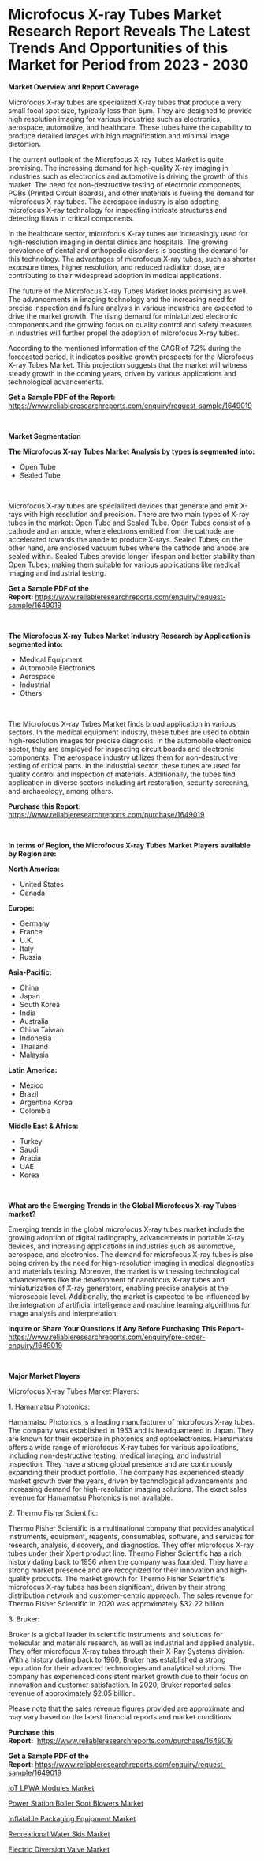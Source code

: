 <p><h1>Microfocus X-ray Tubes Market Research Report Reveals The Latest Trends And Opportunities of this Market for Period from 2023 - 2030</h1></p><p><strong>Market Overview and Report Coverage</strong></p>
<p><p>Microfocus X-ray tubes are specialized X-ray tubes that produce a very small focal spot size, typically less than 5µm. They are designed to provide high resolution imaging for various industries such as electronics, aerospace, automotive, and healthcare. These tubes have the capability to produce detailed images with high magnification and minimal image distortion.</p><p>The current outlook of the Microfocus X-ray Tubes Market is quite promising. The increasing demand for high-quality X-ray imaging in industries such as electronics and automotive is driving the growth of this market. The need for non-destructive testing of electronic components, PCBs (Printed Circuit Boards), and other materials is fueling the demand for microfocus X-ray tubes. The aerospace industry is also adopting microfocus X-ray technology for inspecting intricate structures and detecting flaws in critical components.</p><p>In the healthcare sector, microfocus X-ray tubes are increasingly used for high-resolution imaging in dental clinics and hospitals. The growing prevalence of dental and orthopedic disorders is boosting the demand for this technology. The advantages of microfocus X-ray tubes, such as shorter exposure times, higher resolution, and reduced radiation dose, are contributing to their widespread adoption in medical applications.</p><p>The future of the Microfocus X-ray Tubes Market looks promising as well. The advancements in imaging technology and the increasing need for precise inspection and failure analysis in various industries are expected to drive the market growth. The rising demand for miniaturized electronic components and the growing focus on quality control and safety measures in industries will further propel the adoption of microfocus X-ray tubes.</p><p>According to the mentioned information of the CAGR of 7.2% during the forecasted period, it indicates positive growth prospects for the Microfocus X-ray Tubes Market. This projection suggests that the market will witness steady growth in the coming years, driven by various applications and technological advancements.</p></p>
<p><strong>Get a Sample PDF of the Report:</strong> <a href="https://www.reliableresearchreports.com/enquiry/request-sample/1649019">https://www.reliableresearchreports.com/enquiry/request-sample/1649019</a></p>
<p>&nbsp;</p>
<p><strong>Market Segmentation</strong></p>
<p><strong>The Microfocus X-ray Tubes Market Analysis by types is segmented into:</strong></p>
<p><ul><li>Open Tube</li><li>Sealed Tube</li></ul></p>
<p>&nbsp;</p>
<p><p>Microfocus X-ray tubes are specialized devices that generate and emit X-rays with high resolution and precision. There are two main types of X-ray tubes in the market: Open Tube and Sealed Tube. Open Tubes consist of a cathode and an anode, where electrons emitted from the cathode are accelerated towards the anode to produce X-rays. Sealed Tubes, on the other hand, are enclosed vacuum tubes where the cathode and anode are sealed within. Sealed Tubes provide longer lifespan and better stability than Open Tubes, making them suitable for various applications like medical imaging and industrial testing.</p></p>
<p><strong>Get a Sample PDF of the Report:</strong>&nbsp;<a href="https://www.reliableresearchreports.com/enquiry/request-sample/1649019">https://www.reliableresearchreports.com/enquiry/request-sample/1649019</a></p>
<p>&nbsp;</p>
<p><strong>The Microfocus X-ray Tubes Market Industry Research by Application is segmented into:</strong></p>
<p><ul><li>Medical Equipment</li><li>Automobile Electronics</li><li>Aerospace</li><li>Industrial</li><li>Others</li></ul></p>
<p>&nbsp;</p>
<p><p>The Microfocus X-ray Tubes Market finds broad application in various sectors. In the medical equipment industry, these tubes are used to obtain high-resolution images for precise diagnosis. In the automobile electronics sector, they are employed for inspecting circuit boards and electronic components. The aerospace industry utilizes them for non-destructive testing of critical parts. In the industrial sector, these tubes are used for quality control and inspection of materials. Additionally, the tubes find application in diverse sectors including art restoration, security screening, and archaeology, among others.</p></p>
<p><strong>Purchase this Report:</strong>&nbsp; <a href="https://www.reliableresearchreports.com/purchase/1649019">https://www.reliableresearchreports.com/purchase/1649019</a></p>
<p>&nbsp;</p>
<p><strong>In terms of Region, the Microfocus X-ray Tubes Market Players available by Region are:</strong></p>
<p>
    <p> <strong> North America: </strong>
        <ul>
            <li>United States</li>
            <li>Canada</li>
        </ul>
        </p> 
    <p> <strong> Europe: </strong>
        <ul>
            <li>Germany</li>
            <li>France</li>
            <li>U.K.</li>
            <li>Italy</li>
            <li>Russia</li>
        </ul>
        </p> 
    <p> <strong> Asia-Pacific: </strong>
        <ul>
            <li>China</li>
            <li>Japan</li>
            <li>South Korea</li>
            <li>India</li>
            <li>Australia</li>
            <li>China Taiwan</li>
            <li>Indonesia</li>
            <li>Thailand</li>
            <li>Malaysia</li>
        </ul>
        </p> 
    <p> <strong> Latin America: </strong>
        <ul>
            <li>Mexico</li>
            <li>Brazil</li>
            <li>Argentina Korea</li>
            <li>Colombia</li>
        </ul>
        </p> 
    <p> <strong> Middle East & Africa: </strong>
        <ul>
            <li>Turkey</li>
            <li>Saudi</li>
            <li>Arabia</li>
            <li>UAE</li>
            <li>Korea</li>
        </ul>
    </p>
    </p>
<p>&nbsp;</p>
<p><strong>What are the Emerging Trends in the Global Microfocus X-ray Tubes market?</strong></p>
<p><p>Emerging trends in the global microfocus X-ray tubes market include the growing adoption of digital radiography, advancements in portable X-ray devices, and increasing applications in industries such as automotive, aerospace, and electronics. The demand for microfocus X-ray tubes is also being driven by the need for high-resolution imaging in medical diagnostics and materials testing. Moreover, the market is witnessing technological advancements like the development of nanofocus X-ray tubes and miniaturization of X-ray generators, enabling precise analysis at the microscopic level. Additionally, the market is expected to be influenced by the integration of artificial intelligence and machine learning algorithms for image analysis and interpretation.</p></p>
<p><strong>Inquire or Share Your Questions If Any Before Purchasing This Report</strong>- <a href="https://www.reliableresearchreports.com/enquiry/pre-order-enquiry/1649019">https://www.reliableresearchreports.com/enquiry/pre-order-enquiry/1649019</a></p>
<p>&nbsp;</p>
<p><strong>Major Market Players</strong></p>
<p><p>Microfocus X-ray Tubes Market Players:</p><p>1. Hamamatsu Photonics:</p><p>Hamamatsu Photonics is a leading manufacturer of microfocus X-ray tubes. The company was established in 1953 and is headquartered in Japan. They are known for their expertise in photonics and optoelectronics. Hamamatsu offers a wide range of microfocus X-ray tubes for various applications, including non-destructive testing, medical imaging, and industrial inspection. They have a strong global presence and are continuously expanding their product portfolio. The company has experienced steady market growth over the years, driven by technological advancements and increasing demand for high-resolution imaging solutions. The exact sales revenue for Hamamatsu Photonics is not available.</p><p>2. Thermo Fisher Scientific:</p><p>Thermo Fisher Scientific is a multinational company that provides analytical instruments, equipment, reagents, consumables, software, and services for research, analysis, discovery, and diagnostics. They offer microfocus X-ray tubes under their Xpert product line. Thermo Fisher Scientific has a rich history dating back to 1956 when the company was founded. They have a strong market presence and are recognized for their innovation and high-quality products. The market growth for Thermo Fisher Scientific's microfocus X-ray tubes has been significant, driven by their strong distribution network and customer-centric approach. The sales revenue for Thermo Fisher Scientific in 2020 was approximately $32.22 billion.</p><p>3. Bruker:</p><p>Bruker is a global leader in scientific instruments and solutions for molecular and materials research, as well as industrial and applied analysis. They offer microfocus X-ray tubes through their X-Ray Systems division. With a history dating back to 1960, Bruker has established a strong reputation for their advanced technologies and analytical solutions. The company has experienced consistent market growth due to their focus on innovation and customer satisfaction. In 2020, Bruker reported sales revenue of approximately $2.05 billion.</p><p>Please note that the sales revenue figures provided are approximate and may vary based on the latest financial reports and market conditions.</p></p>
<p><strong>Purchase this Report:</strong>&nbsp;&nbsp;<a href="https://www.reliableresearchreports.com/purchase/1649019">https://www.reliableresearchreports.com/purchase/1649019</a></p>
<p></p>
<p><strong>Get a Sample PDF of the Report:</strong>&nbsp;<a href="https://www.reliableresearchreports.com/enquiry/request-sample/1649019">https://www.reliableresearchreports.com/enquiry/request-sample/1649019</a></p>
<p><p><a href="https://github.com/aliciawhite5576/Market-Research-Report-List-1/blob/main/iot-lpwa-modules-market.md">IoT LPWA Modules Market</a></p><p><a href="https://www.linkedin.com/pulse/power-station-boiler-soot-blowers-market-challenges-opportunities/">Power Station Boiler Soot Blowers Market</a></p><p><a href="https://github.com/marloy8/Market-Research-Report-List-1/blob/main/inflatable-packaging-equipment-market.md">Inflatable Packaging Equipment Market</a></p><p><a href="https://www.linkedin.com/pulse/recreational-water-skis-market-size-share-global-analysis/">Recreational Water Skis Market</a></p><p><a href="https://medium.com/@cletaturner879789/electric-diversion-valve-market-exploring-market-share-market-trends-and-future-growth-9fb53736e591">Electric Diversion Valve Market</a></p></p>